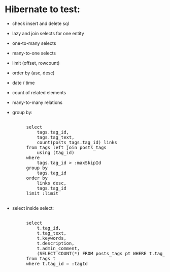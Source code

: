 # Hibernate to test:

- check insert and delete sql

- lazy and join selects for one entity

- one-to-many selects

- many-to-one selects

- limit (offset, rowcount)

- order by (asc, desc)

- date / time

- count of related elements

- many-to-many relations

- group by:
<pre>
    <entry key="getMostUsedTags">
        select
            tags.tag_id,
            tags.tag_text,
            count(posts_tags.tag_id) links
        from tags left join posts_tags
            using (tag_id)
        where
            tags.tag_id > :maxSkipId
        group by
            tags.tag_id
        order by
            links desc,
            tags.tag_id
        limit :limit
    </entry>
</pre>

- select inside select:
<pre>
    <entry key="getAdminTagByTagId">
        select
            t.tag_id,
            t.tag_text,
            t.keywords,
            t.description,
            t.admin_comment,
            (SELECT COUNT(*) FROM posts_tags pt WHERE t.tag_id = pt.tag_id) posts_count
        from tags t
        where t.tag_id = :tagId
    </entry>
</pre>
